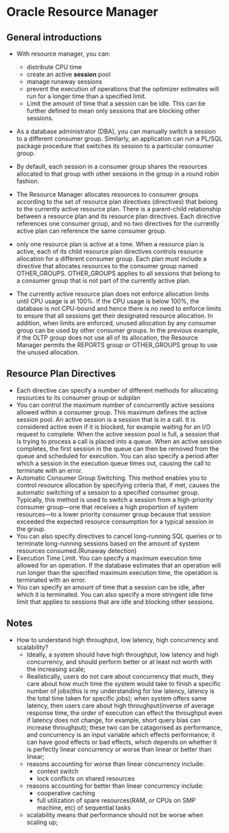 # Oracle Resource Manager
## General introductions
* With resource manager, you can:
	* distribute CPU time
	* create an active **session** pool
	* manage runaway sessions
	* prevent the execution of operations that the optimizer estimates will run for a longer time than a specified limit.
	* Limit the amount of time that a session can be idle. This can be further defined to mean only sessions that are blocking other sessions.
	
* As a database administrator (DBA), you can manually switch a session to a different consumer group. Similarly, an application can run a PL/SQL package procedure that switches its session to a particular consumer group.
* By default, each session in a consumer group shares the resources allocated to that group with other sessions in the group in a round robin fashion.
* The Resource Manager allocates resources to consumer groups according to the set of resource plan directives (directives) that belong to the currently active resource plan. There is a parent-child relationship between a resource plan and its resource plan directives. Each directive references one consumer group, and no two directives for the currently active plan can reference the same consumer group.
* only one resource plan is active at a time. When a resource plan is active, each of its child resource plan directives controls resource allocation for a different consumer group. Each plan must include a directive that allocates resources to the consumer group named OTHER_GROUPS. OTHER_GROUPS applies to all sessions that belong to a consumer group that is not part of the currently active plan.
* The currently active resource plan does not enforce allocation limits until CPU usage is at 100%. If the CPU usage is below 100%, the database is not CPU-bound and hence there is no need to enforce limits to ensure that all sessions get their designated resource allocation. In addition, when limits are enforced, unused allocation by any consumer group can be used by other consumer groups. In the previous example, if the OLTP group does not use all of its allocation, the Resource Manager permits the REPORTS group or OTHER_GROUPS group to use the unused allocation.

## Resource Plan Directives
* Each directive can specify a number of different methods for allocating resources to its consumer group or subplan
* You can control the maximum number of concurrently active sessions allowed within a consumer group. This maximum defines the active session pool. An active session is a session that is in a call. It is considered active even if it is blocked, for example waiting for an I/O request to complete. When the active session pool is full, a session that is trying to process a call is placed into a queue. When an active session completes, the first session in the queue can then be removed from the queue and scheduled for execution. You can also specify a period after which a session in the execution queue times out, causing the call to terminate with an error.
* Automatic Consumer Group Switching. This method enables you to control resource allocation by specifying criteria that, if met, causes the automatic switching of a session to a specified consumer group. Typically, this method is used to switch a session from a high-priority consumer group—one that receives a high proportion of system resources—to a lower priority consumer group because that session exceeded the expected resource consumption for a typical session in the group.
* You can also specify directives to cancel long-running SQL queries or to terminate long-running sessions based on the amount of system resources consumed.(Runaway detection)
* Execution Time Limit. You can specify a maximum execution time allowed for an operation. If the database estimates that an operation will run longer than the specified maximum execution time, the operation is terminated with an error.
* You can specify an amount of time that a session can be idle, after which it is terminated. You can also specify a more stringent idle time limit that applies to sessions that are idle and blocking other sessions.

## Notes
* How to understand high throughput, low latency, high concurrency and scalability?
	* Ideally, a system should have high throughput, low latency and high concurrency, and should perform better or at least not worth with the increasing scale;
	* Realistically, users do not care about concurrency that much, they care about how much time the system would take to finish a specific number of jobs(this is my understanding for low latency, latency is the total time taken for specific jobs); when system offers same latency, then users care about high throughput(inverse of average response time, the order of execution can effect the throughput even if latency does not change, for example, short query bias can increase throughput); these two can be catagorised as performance, and concurrency is an input variable which effects performance; it can have good effects or bad effects, which depends on whether it is perfectly linear concurrency or worse than linear or better than linear;
	* reasons accounting for worse than linear concurrency include:
		* context switch
		* lock conflicts on shared resources
	* reasons accounting for better than linear concurrency include:
		* cooperative caching
		* full utilization of spare resources(RAM, or CPUs on SMP machine, etc) of sequential tasks
	* scalability means that performance should not be worse when scaling up;
